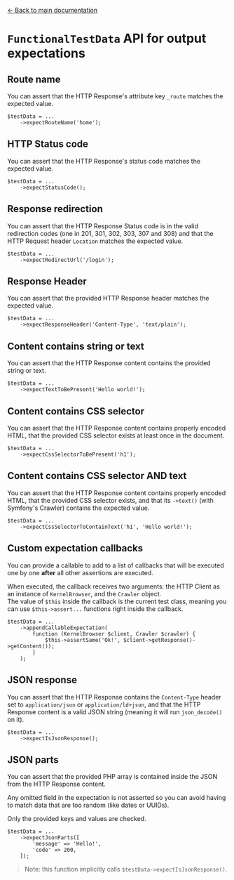 
[← Back to main documentation](../README.md)

# `FunctionalTestData` API for output expectations

## Route name

You can assert that the HTTP Response's attribute key `_route` matches the expected value.

```
$testData = ...
    ->expectRouteName('home');
```

## HTTP Status code

You can assert that the HTTP Response's status code matches the expected value.

```
$testData = ...
    ->expectStatusCode();
```

## Response redirection

You can assert that the HTTP Response Status code is in the valid redirection codes (one in 201, 301, 302, 303, 307 and 308) and that the HTTP Request header `Location` matches the expected value.

```
$testData = ...
    ->expectRedirectUrl('/login');
```

## Response Header

You can assert that the provided HTTP Response header matches the expected value.

```
$testData = ...
    ->expectResponseHeader('Content-Type', 'text/plain');
```

## Content contains string or text

You can assert that the HTTP Response content contains the provided string or text.

```
$testData = ...
    ->expectTextToBePresent('Hello world!');
```

## Content contains CSS selector

You can assert that the HTTP Response content contains properly encoded HTML, that the provided CSS selector exists at least once in the document.

```
$testData = ...
    ->expectCssSelectorToBePresent('h1');
```

## Content contains CSS selector AND text

You can assert that the HTTP Response content contains properly encoded HTML, that the provided CSS selector exists, and that its `->text()` (with Symfony's Crawler) contains the expected value.

```
$testData = ...
    ->expectCssSelectorToContainText('h1', 'Hello world!');
```

## Custom expectation callbacks

You can provide a callable to add to a list of callbacks that will be executed one by one **after** all other assertions are executed.

When executed, the callback receives two arguments: the HTTP Client as an instance of `KernelBrowser`, and the `Crawler` object.<br>
The value of `$this` inside the callback is the current test class, meaning you can use `$this->assert...` functions right inside the callback.

```
$testData = ...
    ->appendCallableExpectation(
        function (KernelBrowser $client, Crawler $crawler) {
            $this->assertSame('Ok!', $client->getResponse()->getContent());
        }
    );
```

## JSON response

You can assert that the HTTP Response contains the `Content-Type` header set to `application/json` or `application/ld+json`, and that the HTTP Response content is a valid JSON string (meaning it will run `json_decode()` on it).

```
$testData = ...
    ->expectIsJsonResponse();
```

## JSON parts

You can assert that the provided PHP array is contained inside the JSON from the HTTP Response content.

Any omitted field in the expectation is not asserted so you can avoid having to match data that are too random (like dates or UUIDs).

Only the provided keys and values are checked.

```
$testData = ...
    ->expectJsonParts([
        'message' => 'Hello!',
        'code' => 200,
    ]);
```

> Note: this function implicitly calls `$testData->expectIsJsonResponse()`.

